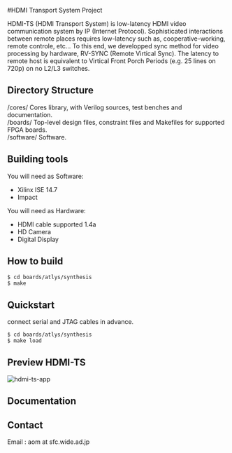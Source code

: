 #HDMI Transport System Project

HDMI-TS (HDMI Transport System) is low-latency HDMI video communication system by IP (Internet Protocol).
Sophisticated interactions between remote places requires low-latency such as, cooperative-working, remote controle, etc...
To this end, we developped sync method for video processing by hardware, RV-SYNC (Remote Virtical Sync).
The latency to remote host is equivalent to Virtical Front Porch Periods (e.g. 25 lines on 720p) on no L2/L3 switches.


## Directory Structure  
 /cores/  Cores library, with Verilog sources, test benches and documentation.  
 /boards/     Top-level design files, constraint files and Makefiles for supported FPGA boards.  
 /software/   Software.


## Building tools  
You will need as Software:
 - Xilinx ISE 14.7
 - Impact  
   
You will need as Hardware:
 - HDMI cable supported 1.4a
 - HD Camera 
 - Digital Display

## How to build  
    $ cd boards/atlys/synthesis  
    $ make  

## Quickstart  
connect serial and JTAG cables in advance.  

    $ cd boards/atlys/synthesis  
    $ make load  

## Preview HDMI-TS
![hdmi-ts-app](http://web.sfc.wide.ad.jp/~aom/img/hdmi-ts-ap.png "hdmi-ts-app")


## Documentation



## Contact 
Email : aom at sfc.wide.ad.jp
